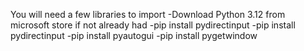 You will need a few libraries to import
-Download Python 3.12 from microsoft store if not already had
-pip install pydirectinput
-pip install pydirectinput
-pip install pyautogui
-pip install pygetwindow
